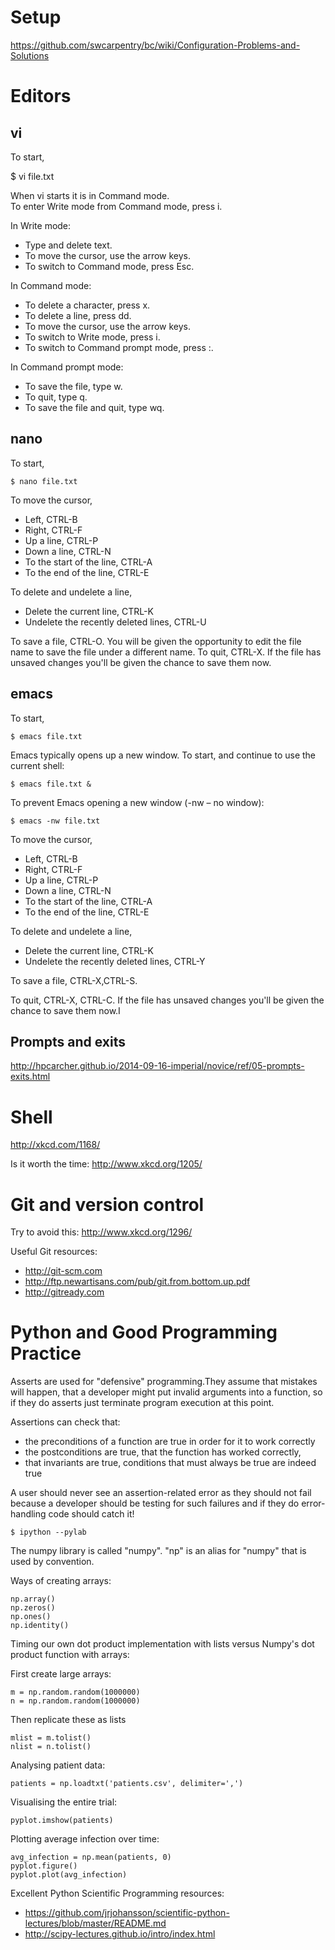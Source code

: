 Setup
=====

https://github.com/swcarpentry/bc/wiki/Configuration-Problems-and-Solutions

Editors
======= 

vi
--
 
To start,

$ vi file.txt

When vi starts it is in Command mode.  
To enter Write mode from Command mode, press i.

In Write mode:

 * Type and delete text.
 * To move the cursor, use the arrow keys.
 * To switch to Command mode, press Esc.

In Command mode:

 * To delete a character, press x.
 * To delete a line, press dd.
 * To move the cursor, use the arrow keys.
 * To switch to Write mode, press i.
 * To switch to Command prompt mode, press :.

In Command prompt mode:

 * To save the file, type w.
 * To quit, type q.
 * To save the file and quit, type wq.

nano
----

To start,

    $ nano file.txt

To move the cursor,

 * Left, CTRL-B
 * Right, CTRL-F
 * Up a line, CTRL-P
 * Down a line, CTRL-N
 * To the start of the line, CTRL-A
 * To the end of the line, CTRL-E

To delete and undelete a line,

 * Delete the current line, CTRL-K
 * Undelete the recently deleted lines, CTRL-U

To save a file, CTRL-O. You will be given the opportunity to edit the file name to save the file under a different name.
To quit, CTRL-X. If the file has unsaved changes you'll be given the chance to save them now.

emacs
-----

To start,

    $ emacs file.txt

Emacs typically opens up a new window. To start, and continue to use the current shell:

    $ emacs file.txt &

To prevent Emacs opening a new window (-nw – no window):

    $ emacs -nw file.txt

To move the cursor,

 * Left, CTRL-B
 * Right, CTRL-F
 * Up a line, CTRL-P
 * Down a line, CTRL-N
 * To the start of the line, CTRL-A
 * To the end of the line, CTRL-E

To delete and undelete a line,

 * Delete the current line, CTRL-K
 * Undelete the recently deleted lines, CTRL-Y

To save a file, CTRL-X,CTRL-S.

To quit, CTRL-X, CTRL-C. If the file has unsaved changes you'll be given the chance to save them now.I
 
Prompts and exits
----------------

http://hpcarcher.github.io/2014-09-16-imperial/novice/ref/05-prompts-exits.html
 
Shell
=====

http://xkcd.com/1168/

Is it worth the time: http://www.xkcd.org/1205/

Git and version control
=======================

Try to avoid this: http://www.xkcd.org/1296/

Useful Git resources:

* http://git-scm.com
* http://ftp.newartisans.com/pub/git.from.bottom.up.pdf
* http://gitready.com

Python and Good Programming Practice
====================================

Asserts are used for "defensive" programming.They assume that mistakes will happen, that a developer might put invalid arguments into a function, so if they do asserts just terminate program execution at this point. 

Assertions can check that:

* the preconditions of a function are true in order for it to work correctly
* the postconditions are true, that the function has worked correctly,
* that invariants are true, conditions that must always be true are indeed true

A user should never see an assertion-related error as they should not fail because a developer should be testing for such failures and if they do error-handling code should catch it!

    $ ipython --pylab

The numpy library is called "numpy". "np" is an alias for "numpy" that is used by convention.

Ways of creating arrays:

    np.array()
    np.zeros()
    np.ones()
    np.identity()

Timing our own dot product implementation with lists versus Numpy's dot product function with arrays:

First create large arrays:

    m = np.random.random(1000000)
    n = np.random.random(1000000)

Then replicate these as lists

    mlist = m.tolist()
    nlist = n.tolist()

Analysing patient data:

    patients = np.loadtxt('patients.csv', delimiter=',')

Visualising the entire trial:

    pyplot.imshow(patients)

Plotting average infection over time:

    avg_infection = np.mean(patients, 0)
    pyplot.figure()
    pyplot.plot(avg_infection)

Excellent Python Scientific Programming resources:

* https://github.com/jrjohansson/scientific-python-lectures/blob/master/README.md
* http://scipy-lectures.github.io/intro/index.html
